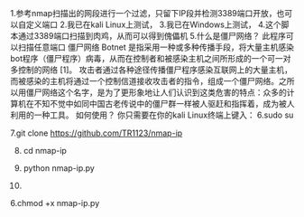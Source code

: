 1.参考nmap扫描出的网段进行一个过滤，只留下IP段并检测3389端口开放，也可以自定义端口
2.我已在kali Linux上测试，
3.我已在Windows上测试，
4.这个脚本通过3389端口扫描到肉鸡，从而可以得到傀儡机
5.什么是僵尸网络？
此程序可以扫描任意端口
僵尸网络 Botnet 是指采用一种或多种传播手段，将大量主机感染bot程序（僵尸程序）病毒，从而在控制者和被感染主机之间所形成的一个可一对多控制的网络 [1]。
攻击者通过各种途径传播僵尸程序感染互联网上的大量主机，而被感染的主机将通过一个控制信道接收攻击者的指令，组成一个僵尸网络。之所以用僵尸网络这个名字，是为了更形象地让人们认识到这类危害的特点：众多的计算机在不知不觉中如同中国古老传说中的僵尸群一样被人驱赶和指挥着，成为被人利用的一种工具。
如何使用？
你只需要在你的kali Linux终端上键入：
6.sudo su 

7.git clone https://github.com/TR1123/nmap-ip

8. cd nmap-ip

9. python nmap-ip.py

10. 


6.chmod +x nmap-ip.py


